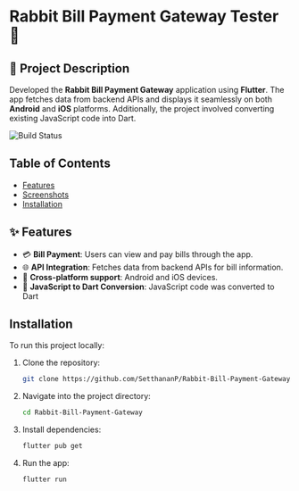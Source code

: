 # Rabbit Bill Payment Gateway Tester 🐰 

## 📝 Project Description
Developed the **Rabbit Bill Payment Gateway** application using **Flutter**. The app fetches data from backend APIs and displays it seamlessly on both **Android** and **iOS** platforms. Additionally, the project involved converting existing JavaScript code into Dart.

![Build Status](https://img.shields.io/badge/build-Complete-brightgreen)

## Table of Contents
- [Features](#features)
- [Screenshots](#screenshots)
- [Installation](#installation)

## ✨ Features
- 💳 **Bill Payment**: Users can view and pay bills through the app.
- 🌐 **API Integration**: Fetches data from backend APIs for bill information.
- 📱 **Cross-platform support**: Android and iOS devices.
- 🔄 **JavaScript to Dart Conversion**: JavaScript code was converted to Dart


## Installation
To run this project locally:

1. Clone the repository:
   ```bash
   git clone https://github.com/SetthananP/Rabbit-Bill-Payment-Gateway.git

2. Navigate into the project directory:
   ```bash
   cd Rabbit-Bill-Payment-Gateway

3. Install dependencies:
   ```bash
   flutter pub get

4. Run the app:
   ```bash
   flutter run

